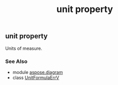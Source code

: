 ﻿---
title: unit property
second_title: Aspose.Diagram for Python via .NET API References
description: 
type: docs
weight: 60
url: /python-net/aspose.diagram/unitformulaerrv/unit/
is_root: false
---

## unit property


Units of measure.

### See Also
* module [aspose.diagram](../../)
* class [UnitFormulaErrV](/diagram/python-net/aspose.diagram/unitformulaerrv)
